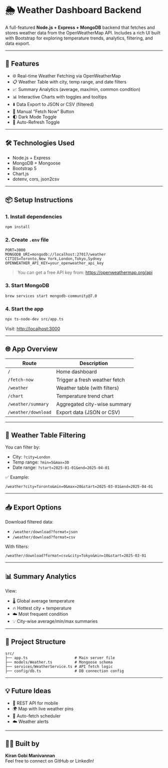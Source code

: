 # 🌦️ Weather Dashboard Backend

A full-featured **Node.js + Express + MongoDB** backend that fetches and stores weather data from the OpenWeatherMap API. Includes a rich UI built with Bootstrap for exploring temperature trends, analytics, filtering, and data export.

---

## 🚀 Features

- 🌐 Real-time Weather Fetching via OpenWeatherMap  
- 📋 Weather Table with city, temp range, and date filters  
- 📈 Summary Analytics (average, max/min, common condition)  
- 📊 Interactive Charts with toggles and tooltips  
- ⬇️ Data Export to JSON or CSV (filtered)  
- 🔄 Manual "Fetch Now" Button  
- 🌓 Dark Mode Toggle  
- 🔁 Auto-Refresh Toggle  

---

## 🛠️ Technologies Used

- Node.js + Express  
- MongoDB + Mongoose  
- Bootstrap 5  
- Chart.js  
- dotenv, cors, json2csv  

---

## 📦 Setup Instructions

### 1. Install dependencies

```bash
npm install
```

### 2. Create `.env` file

```env
PORT=3000
MONGODB_URI=mongodb://localhost:27017/weather
CITIES=Toronto,New York,London,Tokyo,Sydney
OPENWEATHER_API_KEY=your_openweather_api_key
```

> You can get a free API key from: https://openweathermap.org/api

### 3. Start MongoDB

```bash
brew services start mongodb-community@7.0
```

### 4. Start the app

```bash
npx ts-node-dev src/app.ts
```

Visit: [http://localhost:3000](http://localhost:3000)

---

## 🌐 App Overview

| Route                     | Description                        |
|--------------------------|------------------------------------|
| `/`                      | Home dashboard                     |
| `/fetch-now`             | Trigger a fresh weather fetch      |
| `/weather`               | Weather table (with filters)       |
| `/chart`                 | Temperature trend chart            |
| `/weather/summary`       | Aggregated city-wise summary       |
| `/weather/download`      | Export data (JSON or CSV)          |

---

## 🧪 Weather Table Filtering

You can filter by:

- City: `?city=London`  
- Temp range: `?min=5&max=30`  
- Date range: `?start=2025-01-01&end=2025-04-01`  

✅ Example:
```
/weather?city=Toronto&min=0&max=20&start=2025-03-01&end=2025-04-01
```

---

## 📥 Export Options

Download filtered data:

- `/weather/download?format=json`  
- `/weather/download?format=csv`  

With filters:
```
/weather/download?format=csv&city=Tokyo&min=10&start=2025-03-01
```

---

## 📊 Summary Analytics

View:
- 🌡️ Global average temperature  
- 🔥 Hottest city + temperature  
- ☁️ Most frequent condition  
- 💡 City-wise average/min/max summaries  

---

## 🔧 Project Structure

```
src/
├── app.ts                     # Main server file
├── models/Weather.ts          # Mongoose schema
├── services/WeatherService.ts # API fetch logic
├── config/db.ts               # DB connection config
```

---

## 💡 Future Ideas

- 📱 REST API for mobile  
- 🌍 Map with live weather pins  
- 📆 Auto-fetch scheduler  
- ☁️ Weather alerts  

---

## 🧑‍💻 Built by

**Kiran Gobi Manivannan**  
Feel free to connect on GitHub or LinkedIn!
